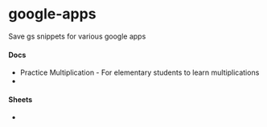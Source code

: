 # google-apps

Save gs snippets for various google apps

#### Docs
- Practice Multiplication - For elementary students to learn multiplications
-

#### Sheets
-
